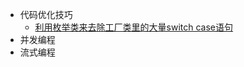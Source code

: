 * 代码优化技巧
  * [利用枚举类来去除工厂类里的大量switch case语句](https://yihuf.github.io/java_optimization/)
* 并发编程
* 流式编程
